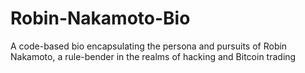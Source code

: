 # Robin-Nakamoto-Bio
A code-based bio encapsulating the persona and pursuits of Robin Nakamoto, a rule-bender in the realms of hacking and Bitcoin trading
